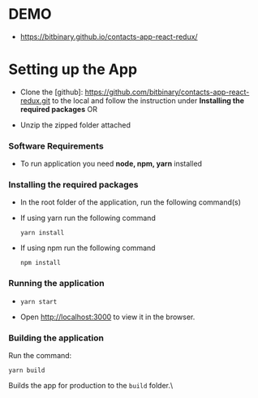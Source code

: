 # DEMO

- https://bitbinary.github.io/contacts-app-react-redux/

# Setting up the App

- Clone the [github]: https://github.com/bitbinary/contacts-app-react-redux.git to the local and follow the instruction under **Installing the required packages**
  OR

- Unzip the zipped folder attached

### Software Requirements

- To run application you need **node, npm, yarn** installed

### Installing the required packages

- In the root folder of the application, run the following command(s)

- If using yarn run the following command

  ```
  yarn install
  ```

- If using npm run the following command

  ```
  npm install
  ```

### Running the application

- ```
  yarn start
  ```

- Open [http://localhost:3000](http://localhost:3000) to view it in the browser.

### Building the application

Run the command:

```
yarn build
```

Builds the app for production to the `build` folder.\
